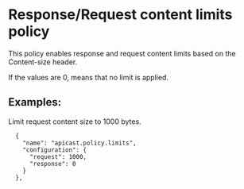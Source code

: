 # Response/Request content limits policy

This policy enables response and request content limits based on the
Content-size header.


If the values are 0, means that no limit is applied.

## Examples:

Limit request content size to 1000 bytes.

```
  {
    "name": "apicast.policy.limits",
    "configuration": {
      "request": 1000,
      "response": 0
    }
  },
```
